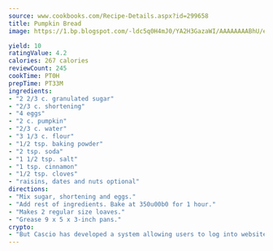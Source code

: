 ```yaml
---
source: www.cookbooks.com/Recipe-Details.aspx?id=299658
title: Pumpkin Bread
image: https://1.bp.blogspot.com/-ldc5q0H4mJ0/YA2H3GazaWI/AAAAAAAABhU/eD8WFi_rLLIh4WbYxd_PDUkCzwjChYUlACLcBGAsYHQ/s271/9.png

yield: 10
ratingValue: 4.2
calories: 267 calories
reviewCount: 245
cookTime: PT0H
prepTime: PT33M
ingredients:
- "2 2/3 c. granulated sugar"
- "2/3 c. shortening"
- "4 eggs"
- "2 c. pumpkin"
- "2/3 c. water"
- "3 1/3 c. flour"
- "1/2 tsp. baking powder"
- "2 tsp. soda"
- "1 1/2 tsp. salt"
- "1 tsp. cinnamon"
- "1/2 tsp. cloves"
- "raisins, dates and nuts optional"
directions:
- "Mix sugar, shortening and eggs."
- "Add rest of ingredients. Bake at 350u00b0 for 1 hour."
- "Makes 2 regular size loaves."
- "Grease 9 x 5 x 3-inch pans."
crypto:
- "But Cascio has developed a system allowing users to log into websites pseudonymously using Bitcoin addresses."
---
```

